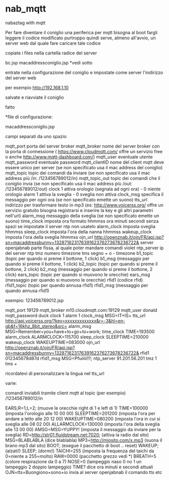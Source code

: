 # nab_mqtt
nabaztag with mqtt


Per fare diventare il coniglio una periferica per mqtt bisogna al boot
fargli leggere il codice modificato
purtroppo quindi serve, almeno all'avvio, un server web dal quale fare caricare tale codice

copiate i files nella cartella radice del server

bc.jsp
macaddressconiglio.jsp   *vedi sotto

entrate nella configurazione del coniglio e impostate come server l'indirizzo del server web 

per esempio http://192.168.1.10

salvate e riavviate il coniglio

fatto

*file di configurazione:

macaddressconiglio.jsp


campi separati da uno spazio

mqtt_port porta del server broker
mqtt_broker nome del server broker con la porta di connessione ( https://www.cloudmqtt.com/ offre un servizio free o anche http://www.mqtt-dashboard.com/)
mqtt_user eventuale utente
mqtt_password eventuale password
mqtt_clientID nome del client mqtt deve essere unico per server (se non specificato usa il mac address del coniglio)
mqtt_topic topic dei comandi da inviare (se non specificato usa il mac address più /in: /123456789012/in)
mqtt_topic_out topic dei comandi che il coniglio invia (se non specificato usa il mac address più /out: /123456789012/out)
clock 1 attiva orologio (segnala ad ogni ora) - 0 niente orologio
alarm 1 attiva la sveglia - 0 sveglia non attiva
clock_msg specifica il messaggio per ogni ora (se non specificato emette un suono)
tts_url indirizzo per trasformare testo in mp3 (es: http://www.voicerss.org/ offre un servizio gratuito bisogna registrarsi e inserire la key e gli altri parametri nell'url)
alarm_msg messaggio della sveglia (se non specificato emette un suono)
time_clock imposta ora formato hhmmss ora minuti secondi senza spazi se impostate il server ntp non usatelo
alarm_clock imposta sveglia hhmmss
sleep_clock imposta l'ora della nanna hhmmss
wakeup_clock imposta l'ora della sveglia hhmmss
ojn_url http://openznab.it/ojn/FR/api.jsp?sn=macaddressbunny=13287162317639162376273678236722& server openjabnab parte fissa, al quale poter mandare comandi violet
ntp_server ip del server ntp
tmz numero timezone
tms segno + o - timezone
b1_topic (topic per quando si preme il bottone, 1 click)
b1_msg (messaggio per quando si preme il bottone, 1 click)
b2_topic (topic per quando si preme il bottone, 2 click)
b2_msg (messaggio per quando si preme il bottone, 2 click)
ears_topic (topic per quando si muovono le orecchie)
ears_msg (messaggio per quando si muovono le orecchie)
rfid1 (codice rfid)
rfid1_topic (topic per quando annusa rfid1)
rfid1_msg (messaggio per quando annusa rfid1)



esempio: 123456789012.jsp

mqtt_port 19129
mqtt_broker m10.cloudmqtt.com:19129
mqtt_user donald
mqtt_password duck
clock 1
alarm 1
clock_msg MSG=IT+IS+
tts_url http://api.voicerss.org/?key=xxxxxxxxxxxxx&r=-3&hl=en-gb&f=16khz_8bit_stereo&src=
alarm_msg MSG=Remember+you+have+to+go+to+work;
time_clock TIME=193500
alarm_clock ALARMCLOCK=115700
sleep_clock SLEEPTIME=210000
wakeup_clock WAKEUPTIME=083000
ojn_url http://openznab.it/ojn/FR/api.jsp?sn=macaddressbunny=13287162317639162376273678236722&
rfid1 012345678d87d
rfid1_msg MSG=Pfuiiiii!!!;
ntp_server 91.201.56.201
tmz 1
tms +

ricordatevi di personalizzare la lingua nel tts_url

varie:

comandi inviabili tramite client mqtt al topic (per esempio) /123456789012/in

EARS;R=1;L=2; (muove le orecchie right di 1 e left di 1)
TIME=100000 (imposta l'orologio alle 10 00 00)
SLEEPTIME=201200 (imposta l'ora per andare a letto alle 20 12 00)
WAKEUPTIME=080200 (imposta l'ora in cui si sveglia alle 08 02 00)
ALLARMCLOCK=130000 (imposta l'ora della sveglia alle 13 00 00)
AMSG=MSG=YUPPY! (imposta il messaggio da inviare per la sveglia)
RD=http://str01.fluidstream.net:7020; (attiva la radio dal sito)
MSG=BLABLABLA (dice blablabla)
MP3=http://miosito.com/x.mp3 (suona il brano mp3 dal sito)
BOOT; (esegue il pacchetto di boot .. reset)
WAKEUP; (alzati!)
SLEEP; (dormi!)
TAICHI=255 (imposta la frequenza del taichi da 0=niente a 255=molto)
RAW=0000 (pacchetto grezzo vedi *)
BREATH=5 (colore respirazione da 0 a 7)
NOSE=0 (lampeggio naso 0 no 1 un lampeggio 2 doppio lampeggio)
TIME? dice ora minuti e secondi attuali
OJN=tts=Buongiono+sono+io invia al server openjabnab il comando tts etc



